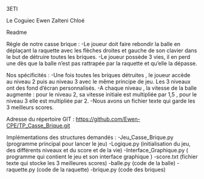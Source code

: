 3ETI

Le Coguiec Ewen
Zalteni Chloé


Readme
 
 
Règle de notre casse brique :
-Le joueur doit faire rebondir la balle en déplaçant la raquette avec les flèches droites et gauche de son clavier dans le but de détruire toutes les briques.
-Le joueur possède 3 vies, il en perd une dès que la balle n’est pas rattrapée par la raquette et qu’elle la dépasse.
 
Nos spécificités :
-Une fois toutes les briques détruites , le joueur accède au niveau 2 puis au niveau 3 avec le même principe de jeu. Les 3 niveaux ont des fond d’écran personnalisés. 
-A chaque niveau , la vitesse de la balle augmente : pour le niveau 2, sa vitesse initiale est multipliée par 1,5 , pour le niveau 3 elle est multipliée par 2.
-Nous avons un fichier texte qui garde les 3 meilleurs scores.
 
Adresse du répertoire GIT :
https://github.com/Ewen-CPE/TP_Casse_Brique.git
 
 Implémentations des structures demandés :
-Jeu_Casse_Brique.py  (programme principal pour lancer le jeu)
-Logique.py (initialisation du jeu, des différents niveaux et du score et de la vie)
-Interface_Graphique.py ( programme qui contient le jeu et son interface graphique )
-score.txt  (fichier texte qui stocke les 3 meilleures scores)
-balle.py  (code de la balle)
-raquette.py (code de la raquette)
-brique.py  (code des briques) 
 
